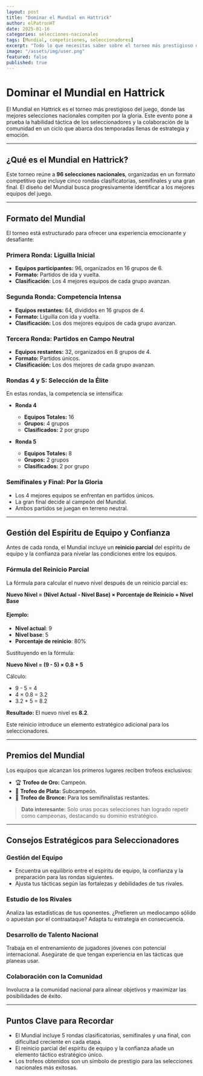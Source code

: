 ```yaml
---
layout: post
title: "Dominar el Mundial en Hattrick"
author: elPatronHT
date: 2025-01-16
categories: selecciones-nacionales
tags: [Mundial, competiciones, seleccionadores]
excerpt: "Todo lo que necesitas saber sobre el torneo más prestigioso de Hattrick: su formato, estrategias y premios."
image: "/assets/img/user.png"
featured: false
published: true
---
```


# Dominar el Mundial en Hattrick

El Mundial en Hattrick es el torneo más prestigioso del juego, donde las mejores selecciones nacionales compiten por la gloria. Este evento pone a prueba la habilidad táctica de los seleccionadores y la colaboración de la comunidad en un ciclo que abarca dos temporadas llenas de estrategia y emoción.

---

## ¿Qué es el Mundial en Hattrick?

Este torneo reúne a **96 selecciones nacionales**, organizadas en un formato competitivo que incluye cinco rondas clasificatorias, semifinales y una gran final. El diseño del Mundial busca progresivamente identificar a los mejores equipos del juego.

---

## Formato del Mundial

El torneo está estructurado para ofrecer una experiencia emocionante y desafiante:

### **Primera Ronda: Liguilla Inicial**

- **Equipos participantes:** 96, organizados en 16 grupos de 6.
- **Formato:** Partidos de ida y vuelta.
- **Clasificación:** Los 4 mejores equipos de cada grupo avanzan.

### **Segunda Ronda: Competencia Intensa**

- **Equipos restantes:** 64, divididos en 16 grupos de 4.
- **Formato:** Liguilla con ida y vuelta.
- **Clasificación:** Los dos mejores equipos de cada grupo avanzan.

### **Tercera Ronda: Partidos en Campo Neutral**

- **Equipos restantes:** 32, organizados en 8 grupos de 4.
- **Formato:** Partidos únicos.
- **Clasificación:** Los dos mejores de cada grupo avanzan.

### **Rondas 4 y 5: Selección de la Élite**

En estas rondas, la competencia se intensifica:

- **Ronda 4**
  - **Equipos Totales:** 16
  - **Grupos:** 4 grupos
  - **Clasificados:** 2 por grupo

- **Ronda 5**
  - **Equipos Totales:** 8
  - **Grupos:** 2 grupos
  - **Clasificados:** 2 por grupo

### **Semifinales y Final: Por la Gloria**

- Los 4 mejores equipos se enfrentan en partidos únicos.
- La gran final decide al campeón del Mundial.
- Ambos partidos se juegan en terreno neutral.

---

## Gestión del Espíritu de Equipo y Confianza

Antes de cada ronda, el Mundial incluye un **reinicio parcial** del espíritu de equipo y la confianza para nivelar las condiciones entre los equipos.

### Fórmula del Reinicio Parcial

La fórmula para calcular el nuevo nivel después de un reinicio parcial es:  

**Nuevo Nivel = (Nivel Actual - Nivel Base) × Porcentaje de Reinicio + Nivel Base**

#### Ejemplo:

- **Nivel actual**: 9  
- **Nivel base**: 5  
- **Porcentaje de reinicio**: 80%  

Sustituyendo en la fórmula:  

**Nuevo Nivel = (9 - 5) × 0.8 + 5**  

Cálculo:  
- 9 - 5 = 4
- 4 × 0.8 = 3.2
- 3.2 + 5 = 8.2

**Resultado:** El nuevo nivel es **8.2**.

Este reinicio introduce un elemento estratégico adicional para los seleccionadores.

---

## Premios del Mundial

Los equipos que alcanzan los primeros lugares reciben trofeos exclusivos:

- 🏆 **Trofeo de Oro:** Campeón.
- 🥈 **Trofeo de Plata:** Subcampeón.
- 🥉 **Trofeo de Bronce:** Para los semifinalistas restantes.

> **Dato interesante:** Solo unas pocas selecciones han logrado repetir como campeonas, destacando su dominio estratégico.

---

## Consejos Estratégicos para Seleccionadores

### **Gestión del Equipo**

- Encuentra un equilibrio entre el espíritu de equipo, la confianza y la preparación para las rondas siguientes.
- Ajusta tus tácticas según las fortalezas y debilidades de tus rivales.

### **Estudio de los Rivales**

Analiza las estadísticas de tus oponentes. ¿Prefieren un mediocampo sólido o apuestan por el contraataque? Adapta tu estrategia en consecuencia.

### **Desarrollo de Talento Nacional**

Trabaja en el entrenamiento de jugadores jóvenes con potencial internacional. Asegúrate de que tengan experiencia en las tácticas que planeas usar.

### **Colaboración con la Comunidad**

Involucra a la comunidad nacional para alinear objetivos y maximizar las posibilidades de éxito.

---

## Puntos Clave para Recordar

- El Mundial incluye 5 rondas clasificatorias, semifinales y una final, con dificultad creciente en cada etapa.
- El reinicio parcial del espíritu de equipo y la confianza añade un elemento táctico estratégico único.
- Los trofeos obtenidos son un símbolo de prestigio para las selecciones nacionales más exitosas.
